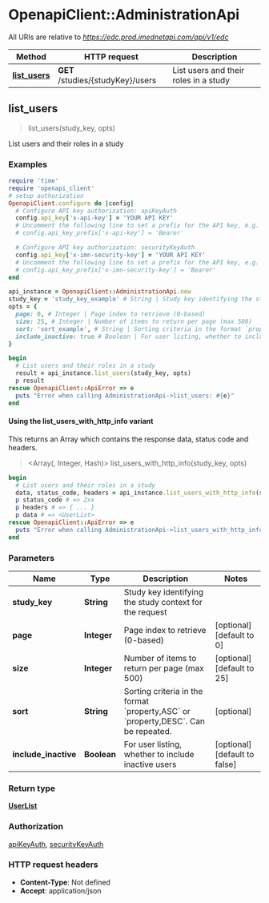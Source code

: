 # OpenapiClient::AdministrationApi

All URIs are relative to *https://edc.prod.imednetapi.com/api/v1/edc*

| Method | HTTP request | Description |
| ------ | ------------ | ----------- |
| [**list_users**](AdministrationApi.md#list_users) | **GET** /studies/{studyKey}/users | List users and their roles in a study |


## list_users

> <UserList> list_users(study_key, opts)

List users and their roles in a study

### Examples

```ruby
require 'time'
require 'openapi_client'
# setup authorization
OpenapiClient.configure do |config|
  # Configure API key authorization: apiKeyAuth
  config.api_key['x-api-key'] = 'YOUR API KEY'
  # Uncomment the following line to set a prefix for the API key, e.g. 'Bearer' (defaults to nil)
  # config.api_key_prefix['x-api-key'] = 'Bearer'

  # Configure API key authorization: securityKeyAuth
  config.api_key['x-imn-security-key'] = 'YOUR API KEY'
  # Uncomment the following line to set a prefix for the API key, e.g. 'Bearer' (defaults to nil)
  # config.api_key_prefix['x-imn-security-key'] = 'Bearer'
end

api_instance = OpenapiClient::AdministrationApi.new
study_key = 'study_key_example' # String | Study key identifying the study context for the request
opts = {
  page: 0, # Integer | Page index to retrieve (0-based)
  size: 25, # Integer | Number of items to return per page (max 500)
  sort: 'sort_example', # String | Sorting criteria in the format `property,ASC` or `property,DESC`. Can be repeated.
  include_inactive: true # Boolean | For user listing, whether to include inactive users
}

begin
  # List users and their roles in a study
  result = api_instance.list_users(study_key, opts)
  p result
rescue OpenapiClient::ApiError => e
  puts "Error when calling AdministrationApi->list_users: #{e}"
end
```

#### Using the list_users_with_http_info variant

This returns an Array which contains the response data, status code and headers.

> <Array(<UserList>, Integer, Hash)> list_users_with_http_info(study_key, opts)

```ruby
begin
  # List users and their roles in a study
  data, status_code, headers = api_instance.list_users_with_http_info(study_key, opts)
  p status_code # => 2xx
  p headers # => { ... }
  p data # => <UserList>
rescue OpenapiClient::ApiError => e
  puts "Error when calling AdministrationApi->list_users_with_http_info: #{e}"
end
```

### Parameters

| Name | Type | Description | Notes |
| ---- | ---- | ----------- | ----- |
| **study_key** | **String** | Study key identifying the study context for the request |  |
| **page** | **Integer** | Page index to retrieve (0-based) | [optional][default to 0] |
| **size** | **Integer** | Number of items to return per page (max 500) | [optional][default to 25] |
| **sort** | **String** | Sorting criteria in the format &#x60;property,ASC&#x60; or &#x60;property,DESC&#x60;. Can be repeated. | [optional] |
| **include_inactive** | **Boolean** | For user listing, whether to include inactive users | [optional][default to false] |

### Return type

[**UserList**](UserList.md)

### Authorization

[apiKeyAuth](../README.md#apiKeyAuth), [securityKeyAuth](../README.md#securityKeyAuth)

### HTTP request headers

- **Content-Type**: Not defined
- **Accept**: application/json

